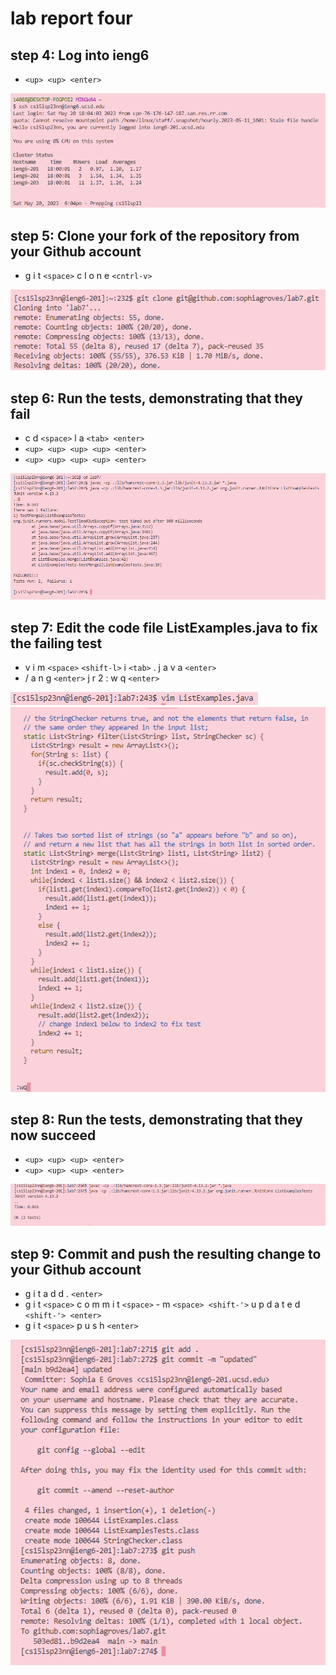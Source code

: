 # lab report four

## step 4: Log into ieng6

- `<up> <up> <enter>`

![Image](image.png)

## step 5: Clone your fork of the repository from your Github account
  
- g i t `<space>` c l o n e `<cntrl-v>`

![Image](image(1).png)

## step 6: Run the tests, demonstrating that they fail 

- c d `<space>` l a `<tab> <enter>`
- `<up> <up> <up> <up> <enter>`
- `<up> <up> <up> <up> <enter>`

![Image](image(4).png)

## step 7: Edit the code file ListExamples.java to fix the failing test 

- v i m `<space>` `<shift-l>` i `<tab>` . j a v a `<enter>`
- / a n g `<enter>` j r 2 : w q `<enter>`

![Image](image(2).png)
![Image](image(3).png)

## step 8: Run the tests, demonstrating that they now succeed

- `<up> <up> <up> <enter>`
- `<up> <up> <up> <enter>`

![Image](image(5).png)

## step 9: Commit and push the resulting change to your Github account

- g i t a d d . `<enter>`
- g i t `<space>` c o m m i t `<space>` - m `<space> <shift-'>` u p d a t e d `<shift-'> <enter>`
- g i t `<space>` p u s h `<enter>`

![Image](image(6).png)

